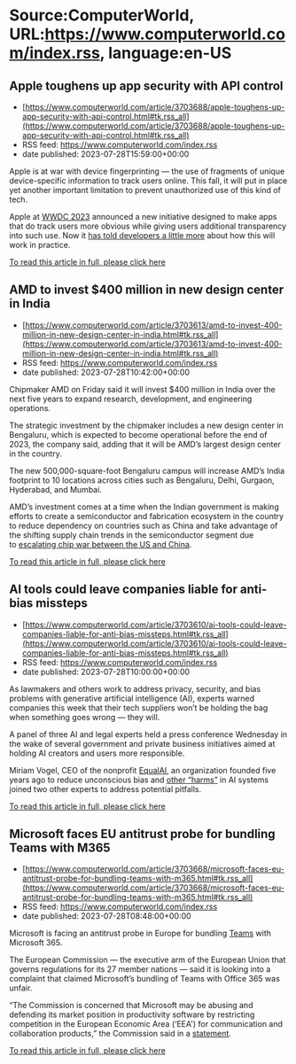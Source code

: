 # Source:ComputerWorld, URL:https://www.computerworld.com/index.rss, language:en-US

## Apple toughens up app security with API control
 - [https://www.computerworld.com/article/3703688/apple-toughens-up-app-security-with-api-control.html#tk.rss_all](https://www.computerworld.com/article/3703688/apple-toughens-up-app-security-with-api-control.html#tk.rss_all)
 - RSS feed: https://www.computerworld.com/index.rss
 - date published: 2023-07-28T15:59:00+00:00

<article>
	<section class="page">
<p>Apple is at war with device fingerprinting — the use of fragments of unique device-specific information to track users online. This fall, it will put in place yet another important limitation to prevent unauthorized use of this kind of tech.</p><p>Apple at <a href="https://www.computerworld.com/article/3699249/wwdc-18-ways-apple-plans-to-make-you-more-secure.html">WWDC 2023</a> announced a new initiative designed to make apps that do track users more obvious while giving users additional transparency into such use. Now it <a href="https://developer.apple.com/documentation/bundleresources/privacy_manifest_files/describing_use_of_required_reason_api" rel="nofollow">has told developers a little more</a> about how this will work in practice.</p><p class="jumpTag"><a href="https://www.computerworld.com/article/3703688/apple-toughens-up-app-security-with-api-control.html#jump">To read this article in full, please click here</a></p></section></article>

## AMD to invest $400 million in new design center in India
 - [https://www.computerworld.com/article/3703613/amd-to-invest-400-million-in-new-design-center-in-india.html#tk.rss_all](https://www.computerworld.com/article/3703613/amd-to-invest-400-million-in-new-design-center-in-india.html#tk.rss_all)
 - RSS feed: https://www.computerworld.com/index.rss
 - date published: 2023-07-28T10:42:00+00:00

<article>
	<section class="page">
<p>Chipmaker AMD on Friday said it will invest $400 million in India over the next five years to expand research, development, and engineering operations.</p><p>The strategic investment by the chipmaker includes a new design center in Bengaluru, which is expected to become operational before the end of 2023, the company said, adding that it will be AMD’s largest design center in the country.</p><p>The new 500,000-square-foot Bengaluru campus will increase AMD’s India footprint to 10 locations across cities such as Bengaluru, Delhi, Gurgaon, Hyderabad, and Mumbai.</p><p>AMD’s investment comes at a time when the Indian government is making efforts to create a semiconductor and fabrication ecosystem in the country to reduce dependency on countries such as China and take advantage of the shifting supply chain trends in the semiconductor segment due to <a href="https://www.computerworld.com/article/3701457/china-bans-export-of-metals-needed-for-semiconductors-amid-us-china-chip-war.html">escalating chip war between the US and China</a>.</p><p class="jumpTag"><a href="https://www.computerworld.com/article/3703613/amd-to-invest-400-million-in-new-design-center-in-india.html#jump">To read this article in full, please click here</a></p></section></article>

## AI tools could leave companies liable for anti-bias missteps
 - [https://www.computerworld.com/article/3703610/ai-tools-could-leave-companies-liable-for-anti-bias-missteps.html#tk.rss_all](https://www.computerworld.com/article/3703610/ai-tools-could-leave-companies-liable-for-anti-bias-missteps.html#tk.rss_all)
 - RSS feed: https://www.computerworld.com/index.rss
 - date published: 2023-07-28T10:00:00+00:00

<article>
	<section class="page">
<p>As lawmakers and others work to address privacy, security, and bias problems with generative artificial intelligence (AI), experts warned companies this week that their tech suppliers won’t be holding the bag when something goes wrong — they will.</p><p>A panel of three AI and legal experts held a press conference Wednesday in the wake of several government and private business initiatives aimed at holding AI creators and users more responsible.</p><p>Miriam Vogel, CEO of the nonprofit <a href="https://www.equalai.org/" rel="nofollow noopener" target="_blank">EqualAI</a>, an organization founded five years ago to reduce unconscious bias and <a href="https://www.computerworld.com/article/3695508/ai-deep-fakes-mistakes-and-biases-may-be-unavoidable-but-controllable.html" rel="noopener" target="_blank">other “harms”</a> in AI systems joined two other experts to address potential pitfalls. </p><p class="jumpTag"><a href="https://www.computerworld.com/article/3703610/ai-tools-could-leave-companies-liable-for-anti-bias-missteps.html#jump">To read this article in full, please click here</a></p></section></article>

## Microsoft faces EU antitrust probe for bundling Teams with M365
 - [https://www.computerworld.com/article/3703668/microsoft-faces-eu-antitrust-probe-for-bundling-teams-with-m365.html#tk.rss_all](https://www.computerworld.com/article/3703668/microsoft-faces-eu-antitrust-probe-for-bundling-teams-with-m365.html#tk.rss_all)
 - RSS feed: https://www.computerworld.com/index.rss
 - date published: 2023-07-28T08:48:00+00:00

<article>
	<section class="page">
<p>Microsoft is facing an antitrust probe in Europe for bundling <a href="https://www.computerworld.com/article/3276276/microsoft-teams-its-features-how-it-compares-to-slack-and-other-rivals.html">Teams</a> with Microsoft 365.</p><p>The European Commission — the executive arm of the European Union that governs regulations for its 27 member nations — said it is looking into a complaint that claimed Microsoft’s bundling of Teams with Office 365 was unfair.</p><p>“The Commission is concerned that Microsoft may be abusing and defending its market position in productivity software by restricting competition in the European Economic Area (‘EEA') for communication and collaboration products,” the Commission said in a <a href="https://ec.europa.eu/commission/presscorner/detail/en/ip_23_3991" rel="nofollow">statement</a>.</p><p class="jumpTag"><a href="https://www.computerworld.com/article/3703668/microsoft-faces-eu-antitrust-probe-for-bundling-teams-with-m365.html#jump">To read this article in full, please click here</a></p></section></article>

